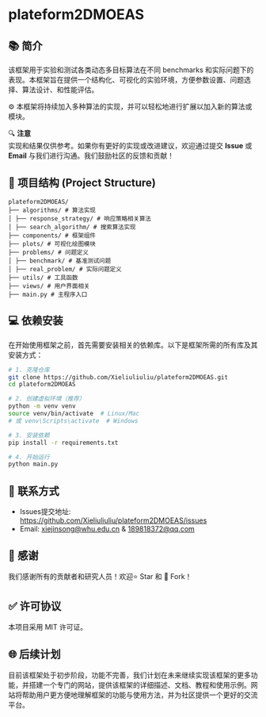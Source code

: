 # plateform2DMOEAS

📚 **简介**
------------------------------------------------------------

该框架用于实验和测试各类动态多目标算法在不同 benchmarks 和实际问题下的表现。本框架旨在提供一个结构化、可视化的实验环境，方便参数设置、问题选择、算法设计、和性能评估。

⚙️ 本框架将持续加入多种算法的实现，并可以轻松地进行扩展以加入新的算法或模块。

🔍 **注意**  
实现和结果仅供参考。如果你有更好的实现或改进建议，欢迎通过提交 **Issue** 或 **Email** 与我们进行沟通。我们鼓励社区的反馈和贡献！

## 📂 项目结构 (Project Structure)

```text
plateform2DMOEAS/
├── algorithms/ # 算法实现
│ ├── response_strategy/ # 响应策略相关算法
│ ├── search_algorithm/ # 搜索算法实现
├── components/ # 框架组件
├── plots/ # 可视化绘图模块
├── problems/ # 问题定义
│ ├── benchmark/ # 基准测试问题
│ ├── real_problem/ # 实际问题定义
├── utils/ # 工具函数
├── views/ # 用户界面相关
├── main.py # 主程序入口
```


💻 **依赖安装**
------------------------------------------------------------

在开始使用框架之前，首先需要安装相关的依赖库。以下是框架所需的所有库及其安装方式：

```bash
# 1. 克隆仓库
git clone https://github.com/Xieliuliuliu/plateform2DMOEAS.git
cd plateform2DMOEAS

# 2. 创建虚拟环境（推荐）
python -m venv venv
source venv/bin/activate  # Linux/Mac
# 或 venv\Scripts\activate  # Windows

# 3. 安装依赖
pip install -r requirements.txt

# 4. 开始运行
python main.py
```

📧 联系方式
------------------------------------------------------------
- Issues提交地址: https://github.com/Xieliuliuliu/plateform2DMOEAS/issues
- Email: xiejinsong@whu.edu.cn & 189818372@qq.com

🌟 感谢
------------------------------------------------------------
我们感谢所有的贡献者和研究人员！欢迎⭐ Star 和 🔱 Fork！

✅ 许可协议
------------------------------------------------------------
本项目采用 MIT 许可证。

🌐 后续计划
------------------------------------------------------------
目前该框架处于初步阶段，功能不完善，我们计划在未来继续实现该框架的更多功能，并搭建一个专门的网站，提供该框架的详细描述、文档、教程和使用示例。网站将帮助用户更方便地理解框架的功能与使用方法，并为社区提供一个更好的交流平台。
